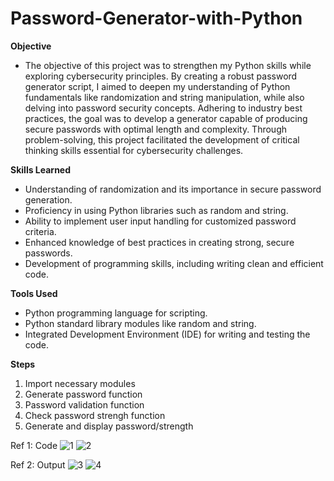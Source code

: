 # Password-Generator-with-Python
**Objective**

- The objective of this project was to strengthen my Python skills while exploring cybersecurity principles. By creating a robust password generator script, I aimed to deepen my understanding of Python fundamentals like randomization and string manipulation, while also delving into password security concepts. Adhering to industry best practices, the goal was to develop a generator capable of producing secure passwords with optimal length and complexity. Through problem-solving, this project facilitated the development of critical thinking skills essential for cybersecurity challenges.


**Skills Learned**

- Understanding of randomization and its importance in secure password generation.
- Proficiency in using Python libraries such as random and string.
- Ability to implement user input handling for customized password criteria.
- Enhanced knowledge of best practices in creating strong, secure passwords.
- Development of programming skills, including writing clean and efficient code.


**Tools Used**

- Python programming language for scripting.
- Python standard library modules like random and string.
- Integrated Development Environment (IDE) for writing and testing the code.


**Steps**

1. Import necessary modules
2. Generate password function
3. Password validation function
4. Check password strengh function
5. Generate and display password/strength


Ref 1: Code
![1](https://github.com/larryklingaman3/Password-Generator-with-Python/assets/157419336/84fd9192-888a-471c-8158-af4a867a72ee)
![2](https://github.com/larryklingaman3/Password-Generator-with-Python/assets/157419336/cf627ad3-9ffe-42bd-ae16-2dc73da92941)

Ref 2: Output
![3](https://github.com/larryklingaman3/Password-Generator-with-Python/assets/157419336/83d120d2-a565-41bd-8f49-965dd340e462)
![4](https://github.com/larryklingaman3/Password-Generator-with-Python/assets/157419336/a837cf3f-a91f-4f50-ab58-7c284b6ab629)




